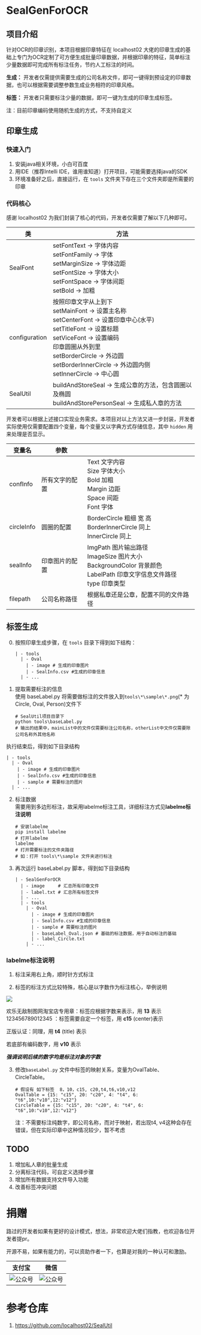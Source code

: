 # SealGenForOCR

## 项目介绍

针对OCR的印章识别，本项目根据印章特征在 localhost02 大佬的印章生成的基础上专门为OCR定制了可方便生成批量印章数据，并根据印章的特征，简单标注少量数据即可完成所有标注任务，节约人工标注的时间。

**生成：** 开发者仅需提供需要生成的公司名称文件，即可一键得到预设定的印章数据，也可以根据需要调整参数生成业务相符的印章风格。

**标签：** 开发者只需要标注少量的数据，即可一键为生成的印章生成标签。

注：目前印章编码使用随机生成的方式，不支持自定义

## 印章生成

### 快速入门

1. 安装java相关环境，小白可百度
2. 用IDE（推荐Intelli IDE，谁用谁知道）打开项目，可能需要选择java的SDK
3. 环境准备好之后，直接运行，在 `tools` 文件夹下存在三个文件夹即是所需要的印章

### 代码核心

感谢 localhost02 为我们封装了核心的代码，开发者仅需要了解以下几种即可。

| 类            | 方法                                                         |
| ------------- | ------------------------------------------------------------ |
| SealFont      | setFontText -> 字体内容<br />setFontFamily -> 字体<br />setMarginSize -> 字体边距<br />setFontSize -> 字体大小<br />setFontSpace -> 字体间距<br />setBold -> 加粗 |
| configuration | 按照印章文字从上到下<br />setMainFont -> 设置主名称<br />setCenterFont -> 设置印章中心(水平)<br />setTitleFont -> 设置标题<br />setViceFont -> 设置编码<br />印章圆圈从外到里<br />setBorderCircle -> 外边圆<br />setBorderInnerCircle -> 外边圆内侧<br />setInnerCircle -> 中心圆 |
| SealUtil      | buildAndStoreSeal -> 生成公章的方法，包含圆圈以及椭圆<br />buildAndStorePersonSeal -> 生成私人章的方法 |

开发者可以根据上述接口实现业务需求。本项目对以上方法又进一步封装，开发者实际使用仅需要配置四个变量，每个变量又以字典方式存储信息，其中 `hidden` 用来处理是否显示。

| 变量名     | 参数           |                                                              |
| ---------- | -------------- | ------------------------------------------------------------ |
| confInfo   | 所有文字的配置 | Text 文字内容<br />Size 字体大小<br />Bold 加粗<br />Margin 边距<br />Space 间距<br />Font 字体 |
| circleInfo | 圆圈的配置     | BorderCircle 粗细 宽 高<br />BorderInnerCircle 同上<br />InnerCircle 同上 |
| sealInfo   | 印章图片的配置 | ImgPath 图片输出路径<br />ImageSize 图片大小<br />BackgroundColor 背景颜色<br />LabelPath 印章文字信息文件路径<br />type 印章类型 |
| filepath   | 公司名称路径   | 根据私章还是公章，配置不同的文件路径                         |



## 标签生成

0. 按照印章生成步骤，在 `tools` 目录下得到如下结构：

   ```
   | - tools
     | - Oval
       | - image # 生成的印章图片
       | - SealInfo.csv #生成的印章信息
     | - ...
   ```

1. 提取需要标注的信息<br>
    使用 baseLabel.py 将需要做标注的文件放入到`tools\*\sample\*.png`(* 为 Circle, Oval, Person)文件下
    ```shell
    # SealUtil项目目录下
    python tools\baseLabel.py
    # 输出的结果中，mainList中的文件仅需要标注公司名称，otherList中文件仅需要除公司名称外其他名称
    ```
执行结束后，得到如下目录结构

    | - tools
      | - Oval
        | - image # 生成的印章图片
        | - SealInfo.csv #生成的印章信息
        | - sample # 需要标注的图片
      | - ...


2. 标注数据<br>
   需要用到多边形标注，故采用labelme标注工具，详细标注方式见**labelme标注说明**

    ```shell
    # 安装labelme
    pip install labelme
    # 打开labelme
    labelme
    # 打开需要标注的文件夹路径
    # 如：打开 tools\*\sample 文件夹进行标注
    ```
3. 再次运行 baseLabel.py 脚本，得到如下目录结构
    ```
    | - SealGenForOCR
      | - image		# 汇总所有印章文件
      | - label.txt	# 汇总所有标签文件
      | - ...
      | - tools
        | - Oval
          | - image # 生成的印章图片
          | - SealInfo.csv #生成的印章信息
          | - sample # 需要标注的图片
          | - baseLabel_Oval.json # 基础的标注数据，用于自动标注的基础
          | - label_Circle.txt
        | - ...
    ```

### labelme标注说明

1. 标注采用右上角，顺时针方式标注

2. 标签的标注方式比较特殊，核心是以字数作为标注核心，举例说明


  ![](img/公章4.png)

  欢乐无敌制图网淘宝店专用章：标签应根据字数来表示，用 **13** 表示
  123456789012345 ：标签需要自定一个标签，用 **c15** (center)表示

  正版认证：同理，用 **t4** (title) 表示

  若底部有编码数字，用 **v10** 表示

  ***强调说明后续的数字均是标注对象的字数***

3. 修改`baseLabel.py` 文件中标签的映射关系，变量为OvalTable、CircleTable。

   ```
   # 假设有 如下标签  8，10，c15, c20,t4,t6,v10,v12
   OvalTable = {15: "c15", 20: "c20", 4: "t4", 6: "t6",10:"v10",12:"v12"} 
   CircleTable = {15: "c15", 20: "c20", 4: "t4", 6: "t6",10:"v10",12:"v12"}
   ```

   注：不需要标注纯数字，即公司名称，而对于映射，若出现t4, v4这种会存在错误，但在实际印章中这种情况较少，暂不考虑

## TODO

1. 增加私人章的批量生成
2. 分离标注代码，可自定义选择步骤
3. 增加所有数据支持文件导入功能
4. 改善标签冲突问题

# 捐赠

路过的开发者如果有更好的设计模式，想法，非常欢迎大佬们指教，也欢迎各位开发者提pr。

开源不易，如果有能力的，可以资助作者一下，也算是对我的一种认可和激励。

| 支付宝                      | 微信                      |
| --------------------------- | ------------------------- |
| ![公众号](img/支付宝.png) | ![公众号](img/微信.png) |




# 参考仓库

1. https://github.com/localhost02/SealUtil
